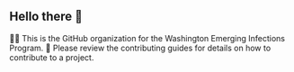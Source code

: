 ## Hello there 👋

🙋‍♀️ This is the GitHub organization for the Washington Emerging Infections Program.
🌈 Please review the contributing guides for details on how to contribute to a project.

<!--

**Here are some ideas to get you started:**


👩‍💻 Useful resources - where can the community find your docs? Is there anything else the community should know?
🍿 Fun facts - what does your team eat for breakfast?
🧙 Remember, you can do mighty things with the power of [Markdown](https://docs.github.com/github/writing-on-github/getting-started-with-writing-and-formatting-on-github/basic-writing-and-formatting-syntax)
-->
